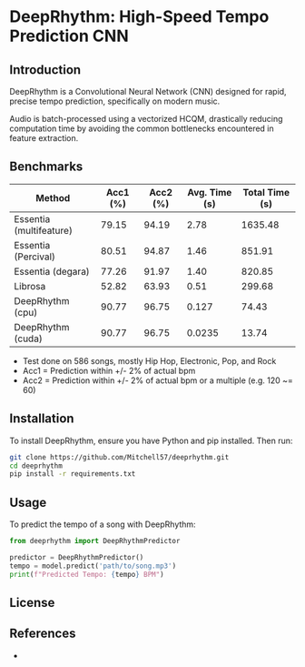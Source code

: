 # DeepRhythm: High-Speed Tempo Prediction CNN

## Introduction
DeepRhythm is a Convolutional Neural Network (CNN) designed for rapid, precise tempo prediction, specifically on modern music.

Audio is batch-processed using a vectorized HCQM, drastically reducing computation time by avoiding the common bottlenecks encountered in feature extraction.

## Benchmarks

| Method                | Acc1 (%) | Acc2 (%) | Avg. Time (s) | Total Time (s) |
|-----------------------|------|------|-----------|------------|
| Essentia (multifeature) | 79.15 | 94.19 | 2.78 | 1635.48 |
| Essentia (Percival)   | 80.51 | 94.87 | 1.46 | 851.91 |
| Essentia (degara)     | 77.26 | 91.97 | 1.40 | 820.85 |
| Librosa               | 52.82 | 63.93 | 0.51 | 299.68 |
| DeepRhythm (cpu)      | 90.77 | 96.75 | 0.127 | 74.43 |
| DeepRhythm (cuda)     | 90.77 | 96.75 | 0.0235 | 13.74 |

- Test done on 586 songs, mostly Hip Hop, Electronic, Pop, and Rock
- Acc1 = Prediction within +/- 2% of actual bpm
- Acc2 = Prediction within +/- 2% of actual bpm or a multiple (e.g. 120 ~= 60)

## Installation
To install DeepRhythm, ensure you have Python and pip installed. Then run:
```bash
git clone https://github.com/Mitchell57/deeprhythm.git
cd deeprhythm
pip install -r requirements.txt
```

## Usage
To predict the tempo of a song with DeepRhythm:
```python
from deeprhythm import DeepRhythmPredictor

predictor = DeepRhythmPredictor()
tempo = model.predict('path/to/song.mp3')
print(f"Predicted Tempo: {tempo} BPM")
```

## License

## References
-